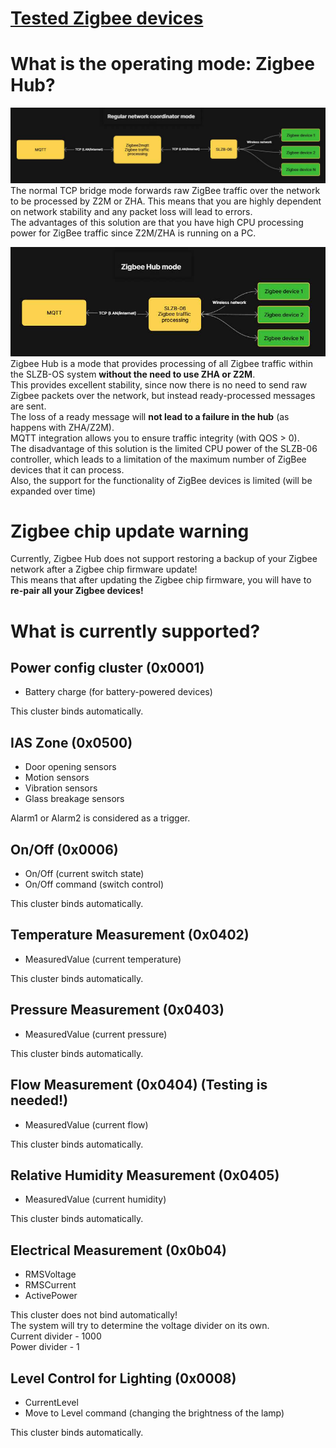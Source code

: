 # [Tested Zigbee devices](https://github.com/smlight-tech/slzb-os-zigbee-hub/tree/main/devices_support)

# What is the operating mode: Zigbee Hub?
<img src="./images/regular_tcp.jpg?raw=true" width=650px/><br>
The normal TCP bridge mode forwards raw ZigBee traffic over the network to be processed by Z2M or ZHA. This means that you are highly dependent on network stability and any packet loss will lead to errors.<br>
The advantages of this solution are that you have high CPU processing power for ZigBee traffic since Z2M/ZHA is running on a PC.

<img src="./images/zb_hub.jpg?raw=true" width=650px/><br>
Zigbee Hub is a mode that provides processing of all Zigbee traffic within the SLZB-OS system **without the need to use ZHA or Z2M**.<br>
This provides excellent stability, since now there is no need to send raw Zigbee packets over the network, but instead ready-processed messages are sent.<br>
The loss of a ready message will **not lead to a failure in the hub** (as happens with ZHA/Z2M).<br>
MQTT integration allows you to ensure traffic integrity (with QOS > 0).<br>
The disadvantage of this solution is the limited CPU power of the SLZB-06 controller, which leads to a limitation of the maximum number of ZigBee devices that it can process.<br>
Also, the support for the functionality of ZigBee devices is limited (will be expanded over time)

# **Zigbee chip update warning**
Currently, Zigbee Hub does not support restoring a backup of your Zigbee network after a Zigbee chip firmware update!<br>
This means that after updating the Zigbee chip firmware, you will have to **re-pair all your Zigbee devices!**

# What is currently supported?
## Power config cluster (0x0001)
- Battery charge (for battery-powered devices)

This cluster binds automatically.

## IAS Zone (0x0500)
- Door opening sensors
- Motion sensors
- Vibration sensors
- Glass breakage sensors

Alarm1 or Alarm2 is considered as a trigger.

## On/Off (0x0006)
- On/Off (current switch state)
- On/Off command (switch control)

This cluster binds automatically.

## Temperature Measurement (0x0402)
- MeasuredValue (current temperature)

This cluster binds automatically.

## Pressure Measurement (0x0403)
- MeasuredValue (current pressure)

This cluster binds automatically.

## Flow Measurement (0x0404) (Testing is needed!)
- MeasuredValue (current flow)

This cluster binds automatically.

## Relative Humidity Measurement (0x0405)
- MeasuredValue (current humidity)

This cluster binds automatically.

## Electrical Measurement (0x0b04)
- RMSVoltage
- RMSCurrent
- ActivePower

This cluster does not bind automatically!<br>
The system will try to determine the voltage divider on its own.<br>
Current divider - 1000<br>
Power divider - 1<br>

## Level Control for Lighting (0x0008)
- CurrentLevel
- Move to Level command (changing the brightness of the lamp)

This cluster binds automatically.
